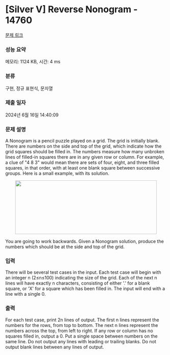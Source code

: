 # [Silver V] Reverse Nonogram - 14760 

[문제 링크](https://www.acmicpc.net/problem/14760) 

### 성능 요약

메모리: 1124 KB, 시간: 4 ms

### 분류

구현, 정규 표현식, 문자열

### 제출 일자

2024년 6월 16일 14:40:09

### 문제 설명

<p>A Nonogram is a pencil puzzle played on a grid. The grid is initially blank. There are numbers on the side and top of the grid, which indicate how the grid squares should be filled in. The numbers measure how many unbroken lines of filled-in squares there are in any given row or column. For example, a clue of "4 8 3" would mean there are sets of four, eight, and three filled squares, in that order, with at least one blank square between successive groups. Here is a small example, with its solution.</p>

<p style="text-align: center;"><img alt="" src="https://onlinejudgeimages.s3-ap-northeast-1.amazonaws.com/problem/14760/1.png" style="height:168px; width:443px"></p>

<p>You are going to work backwards. Given a Nonogram solution, produce the numbers which should be at the side and top of the grid.</p>

### 입력 

 <p>There will be several test cases in the input. Each test case will begin with an integer n (2≤n≤100) indicating the size of the grid. Each of the next n lines will have exactly n characters, consisting of either '.' for a blank square, or 'X' for a square which has been filled in. The input will end with a line with a single 0.</p>

### 출력 

 <p>For each test case, print 2n lines of output. The first n lines represent the numbers for the rows, from top to bottom. The next n lines represent the numbers across the top, from left to right. If any row or column has no squares filled in, output a 0. Put a single space between numbers on the same line. Do not output any lines with leading or trailing blanks. Do not output blank lines between any lines of output.</p>

